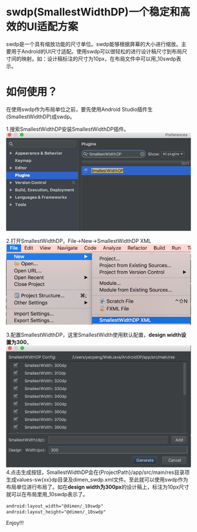 # swdp(SmallestWidthDP)一个稳定和高效的UI适配方案
swdp是一个具有缩放功能的尺寸单位。swdp能够根据屏幕的大小进行缩放。主要用于Android的UI尺寸适配。使用swdp可以很轻松的进行设计稿尺寸到布局尺寸间的映射。如：设计稿标注的尺寸为10px，在布局文件中可以用_10swdp表示。


# 如何使用？
在使用swdp作为布局单位之前，要先使用Android Studio插件生(SmallestWidthDP)成swdp。

1.搜索SmallestWidthDP安装SmallestWidthDP插件。
![](screenshot/pic1.png)

2.打开SmallestWidthDP，File->New->SmallestWidthDP XML
![](screenshot/pic2.png)

3.配置SmallestWidthDP，这里SmallestWidth使用默认配置，**design width设置为300**。
![](screenshot/pic3.png)
4.点击生成按钮，SmallestWidthDP会在{ProjectPath}/app/src/main/res目录项生成values-sw{xx}dp目录及dimen_swdp.xml文件。至此就可以使用swdp作为布局单位进行布局了。如在**design width为300px**的设计稿上，标注为10px尺寸就可以在布局里用_10swdp表示了。


```
android:layout_width="@dimen/_10swdp"
android:layout_height="@dimen/_10swdp"
```

Enjoy!!!






